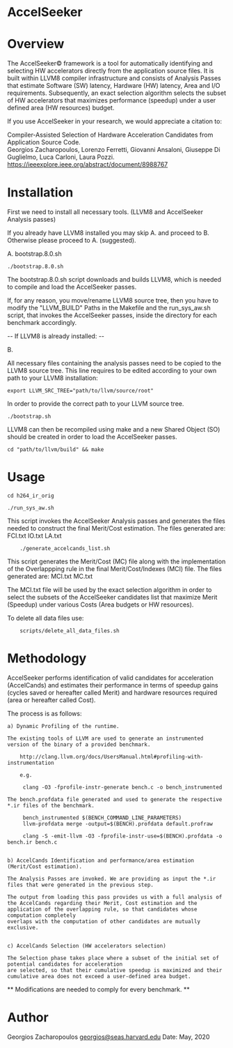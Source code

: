 # AccelSeeker

# Overview

The AccelSeeker© framework is a tool for automatically identifying and selecting HW accelerators directly from 
the application source files. It is built within LLVM8 compiler infrastructure and consists of Analysis Passes
that estimate Software (SW) latency, Hardware (HW) latency, Area and I/O requirements. Subsequently, an exact 
selection algorithm selects the subset of HW accelerators that maximizes performance (speedup) under a user
defined area (HW resources) budget.

If you use AccelSeeker in your research, we would appreciate a citation to:

Compiler-Assisted Selection of Hardware Acceleration Candidates from Application Source Code.           
Georgios Zacharopoulos, Lorenzo Ferretti, Giovanni Ansaloni, Giuseppe Di Guglielmo, Luca Carloni, Laura Pozzi.      
https://ieeexplore.ieee.org/abstract/document/8988767

# Installation

First we need to install all necessary tools. (LLVM8 and AccelSeeker Analysis passes)

If you already have LLVM8 installed you may skip A. and proceed to B. Otherwise please proceed to A. (suggested).

A. bootstrap.8.0.sh 


    ./bootstrap.8.0.sh


The bootstrap.8.0.sh script downloads and builds LLVM8, which is needed to compile and load the AccelSeeker passes. 

If, for any reason, you move/rename LLVM8 source tree, then you have to modify the
"LLVM_BUILD" Paths in the Makefile and the run_sys_aw.sh script, that invokes the AccelSeeker passes, inside the 
directory for each benchmark accordingly. 


-- If LLVM8 is already installed: --

B.

All necessary files containing the analysis passes need to be copied to the LLVM8 source tree. This line requires to be edited according to your own path to your LLVM8 installation:

    export LLVM_SRC_TREE="path/to/llvm/source/root"

In order to provide the correct path to your LLVM source tree. 
 
    ./bootstrap.sh

LLVM8 can then be recompiled using make and a new Shared Object (SO) should be created in order to load the AccelSeeker passes.

    cd "path/to/llvm/build" && make


# Usage

    cd h264_ir_orig

    ./run_sys_aw.sh

This script invokes the AccelSeeker Analysis passes and generates the files needed to construct the final Merit/Cost estimation.
The files generated are: FCI.txt  IO.txt  LA.txt

        ./generate_accelcands_list.sh

This script generates the Merit/Cost (MC) file along with the implementation of the Overlappping rule in the final Merit/Cost/Indexes (MCI) file.
The files generated are: MCI.txt  MC.txt

The MCI.txt file will be used by the exact selection algorithm in order to select the subsets of the AccelSeeker candidates list that maximize Merit (Speedup)
under various Costs (Area budgets or HW resources).

To delete all data files use:

        scripts/delete_all_data_files.sh 


# Methodology

AccelSeeker performs identification of valid candidates for acceleration (AccelCands) and estimates their performance in terms of speedup gains (cycles saved or hereafter called Merit) and hardware resources required 
(area or hereafter called Cost).

The process is as follows:

    a) Dynamic Profiling of the runtime.

    The existing tools of LLVM are used to generate an instrumented version of the binary of a provided benchmark.

        http://clang.llvm.org/docs/UsersManual.html#profiling-with-instrumentation

        e.g.

         clang -O3 -fprofile-instr-generate bench.c -o bench_instrumented

    The bench.profdata file generated and used to generate the respective *.ir files of the benchmark.

         bench_instrumented $(BENCH_COMMAND_LINE_PARAMETERS)
         llvm-profdata merge -output=$(BENCH).profdata default.profraw

         clang -S -emit-llvm -O3 -fprofile-instr-use=$(BENCH).profdata -o bench.ir bench.c


    b) AccelCands Identification and performance/area estimation (Merit/Cost estimation).

    The Analysis Passes are invoked. We are providing as input the *.ir files that were generated in the previous step.

    The output from loading this pass provides us with a full analysis of the AccelCands regarding their Merit, Cost estimation and the application of the overlapping rule, so that candidates whose computation completely
    overlaps with the computation of other candidates are mutually exclusive.


    c) AccelCands Selection (HW accelerators selection)

    The Selection phase takes place where a subset of the initial set of potential candidates for acceleration
    are selected, so that their cumulative speedup is maximized and their cumulative area does not exceed a user-defined area budget.


** Modifications are needed to comply for every benchmark. **

# Author

Georgios Zacharopoulos georgios@seas.harvard.edu Date: May, 2020
